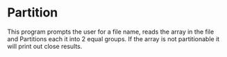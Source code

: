 # Partition
This program prompts the user for a file name, reads the array in the file and Partitions each it into 2 equal groups. If the array is not partitionable it will print out close results.
